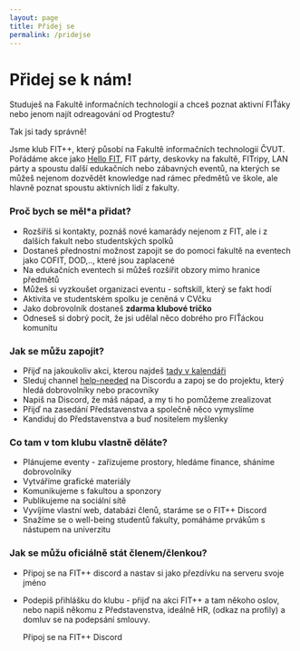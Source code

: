 ```yaml
---
layout: page
title: Přidej se
permalink: /pridejse
---
```


# Přidej se k nám!

Studuješ na Fakultě informačních technologií a chceš poznat aktivní FIŤáky nebo jenom najít odreagování od Progtestu? 

Tak jsi tady správně!

Jsme klub FIT++, který působí na Fakultě informačních technologií ČVUT. Pořádáme akce jako [Hello FIT](https://klubfitpp.cz/hellofit), FIT párty, deskovky na fakultě, FITripy, LAN párty a spoustu další edukačních nebo zábavných eventů, na kterých se můžeš nejenom dozvědět knowledge nad rámec předmětů ve škole, ale hlavně poznat spoustu aktivních lidí z fakulty.

### Proč bych se měl\*a přidat?

- Rozšíříš si kontakty, poznáš nové kamarády nejenom z FIT, ale i z dalších fakult nebo studentských spolků
- Dostaneš přednostní možnost zapojit se do pomoci fakultě na eventech jako COFIT, DOD,.., které jsou zaplacené
- Na edukačních eventech si můžeš rozšířit obzory mimo hranice předmětů
- Můžeš si vyzkoušet organizaci eventu - softskill, který se fakt hodí
- Aktivita ve studentském spolku je ceněná v CVčku
- Jako dobrovolník dostaneš **zdarma klubové tričko**
- Odneseš si dobrý pocit, že jsi udělal něco dobrého pro FIŤáckou komunitu

### Jak se můžu zapojit?

- Přijď na jakoukoliv akci, kterou najdeš [tady v kalendáři](/events)
- Sleduj channel [help-needed](https://discord.com/channels/808276641603649607/1288795322524635176) na Discordu a zapoj se do projektu, který hledá dobrovolníky nebo pracovníky
- Napiš na Discord, že máš nápad, a my ti ho pomůžeme zrealizovat
- Přijď na zasedání Představenstva a společně něco vymyslíme
- Kandiduj do Představenstva a buď nositelem myšlenky

### Co tam v tom klubu vlastně děláte?

- Plánujeme eventy - zařizujeme prostory, hledáme finance, sháníme dobrovolníky
- Vytváříme grafické materiály
- Komunikujeme s fakultou a sponzory
- Publikujeme na sociální sítě
- Vyvíjíme vlastní web, databázi členů, staráme se o FIT++ Discord
- Snažíme se o well-being studentů fakulty, pomáháme prvákům s nástupem na univerzitu

### Jak se můžu oficiálně stát členem/členkou?

- Připoj se na FIT++ discord a nastav si jako přezdívku na serveru svoje jméno
- Podepiš přihlášku do klubu - přijď na akci FIT++ a tam někoho oslov, nebo napiš někomu z Představenstva, ideálně HR, (odkaz na profily) a domluv se na podepsání smlouvy.


  <article class="refs__links">
      <a class="refs__button" style="text-decoration: none" href="https://discord.gg/2Bh93cXGJ3">Připoj se na FIT++ Discord</a>
  </article>
